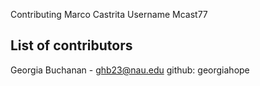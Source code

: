 Contributing Marco Castrita Username Mcast77
## List of contributors
Georgia Buchanan - ghb23@nau.edu github: georgiahope
